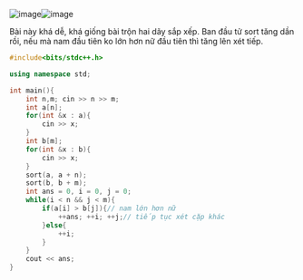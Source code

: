 ![image](https://github.com/Llam-a/Practice_Cpp/assets/115911041/2fa05898-027b-4fdc-a187-0f3e73c063e3)![image](https://github.com/Llam-a/Practice_Cpp/assets/115911041/db001a1d-6623-43c6-83c5-d69a93fb38ad)

Bài này khá dễ, khá giống bài trộn hai dãy sắp xếp. Ban đầu tử sort tăng dần rồi, nếu mà nam đầu tiên ko lớn hơn nữ đầu tiên thì tăng lên xét tiếp.

```cpp
#include<bits/stdc++.h>

using namespace std;

int main(){
    int n,m; cin >> n >> m;
    int a[n];
    for(int &x : a){
        cin >> x;
    }
    int b[m];
    for(int &x : b){
        cin >> x;
    }
    sort(a, a + n);
    sort(b, b + m);
    int ans = 0, i = 0, j = 0;
    while(i < n && j < m){
        if(a[i] > b[j]){// nam lớn hơn nữ
            ++ans; ++i; ++j;// tiếp tục xét cặp khác
        }else{
            ++i;
        }
    }
    cout << ans;
}
```
```
